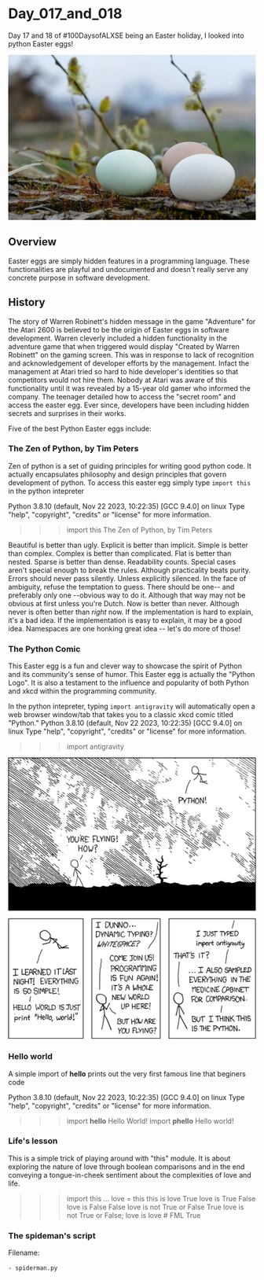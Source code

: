 # Day_017_and_018

Day 17 and 18 of #100DaysofALXSE being an Easter holiday, I looked into python Easter eggs!

![python Easter Eggs](image.png)

## Overview
Easter eggs are simply hidden features in a programming language. These functionalities are playful and undocumented and doesn't really serve any concrete purpose in software development. 

## History
The story of Warren Robinett's hidden message in the game "Adventure" for the Atari 2600 is believed to be the origin of Easter eggs in software development. Warren cleverly included a hidden functionality in the adventure game that when triggered would display "Created by Warren Robinett" on the gaming screen.
This was in response to lack of recognition and acknowledgement of developer efforts by the management. Infact the management at Atari tried so hard to hide developer's identities so that competitors would not hire them. Nobody at Atari was aware of this functionality until it was revealed by a 15-year old gamer who informed the company. The teenager detailed how to access the "secret room" and access the easter egg.
Ever since, developers have been including hidden secrets and surprises in their works. 

Five of the best Python Easter eggs include:

### The Zen of Python, by Tim Peters
Zen of python is a set of guiding principles for writing good python code. It actually encapsulates philosophy and design principles that govern development of python. 
To access this easter egg simply type `import this` in the python intepreter

Python 3.8.10 (default, Nov 22 2023, 10:22:35)
[GCC 9.4.0] on linux
Type "help", "copyright", "credits" or "license" for more information.
>>> import this
The Zen of Python, by Tim Peters

Beautiful is better than ugly.
Explicit is better than implicit.
Simple is better than complex.
Complex is better than complicated.
Flat is better than nested.
Sparse is better than dense.
Readability counts.
Special cases aren't special enough to break the rules.
Although practicality beats purity.
Errors should never pass silently.
Unless explicitly silenced.
In the face of ambiguity, refuse the temptation to guess.
There should be one-- and preferably only one --obvious way to do it.
Although that way may not be obvious at first unless you're Dutch.
Now is better than never.
Although never is often better than *right* now.
If the implementation is hard to explain, it's a bad idea.
If the implementation is easy to explain, it may be a good idea.
Namespaces are one honking great idea -- let's do more of those!

### The Python Comic
This Easter egg is a fun and clever way to showcase the spirit of Python and its community's sense of humor. This Easter egg is actually the "Python Logo". It is also a testament to the influence and popularity of both Python and xkcd within the programming community.

In the python intepreter, typing `import antigravity` will automatically open a web browser window/tab that takes you to a classic xkcd comic titled "Python." 
Python 3.8.10 (default, Nov 22 2023, 10:22:35)
[GCC 9.4.0] on linux
Type "help", "copyright", "credits" or "license" for more information.
>>> import antigravity

![The comic](image-1.png)


### Hello world
A simple import of __hello__ prints out the very first famous line that beginers code

Python 3.8.10 (default, Nov 22 2023, 10:22:35)
[GCC 9.4.0] on linux
Type "help", "copyright", "credits" or "license" for more information.
>>> import __hello__
Hello World!
>>> import __phello__
Hello world!


### Life's lesson
This is a simple trick of playing around with "this" module. It is about exploring the nature of love through boolean comparisons and in the end conveying a tongue-in-cheek sentiment about the complexities of love and life.

>>> import this
...
>>> love = this
>>> this is love
True
>>> love is True
False
>>> love is False
False
>>> love is not True or False
True
>>> love is not True or False; love is love  # FML
True

### The spideman's script

Filename:

    - spiderman.py



